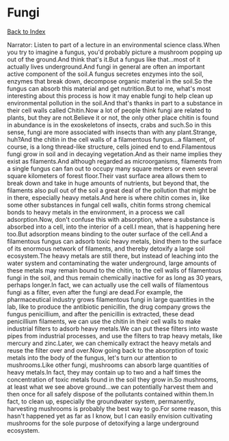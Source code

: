 # Fungi
[Back to Index](https://github.com/windows10010/tpoExtractor/blog/master/README.md)

Narrator: Listen to part of a lecture in an environmental science class.When you try to imagine a fungus, you'd probably picture a mushroom popping up out of the ground.And think that's it.But a fungus like that...most of it actually lives underground.And fungi in general are often an important active component of the soil.A fungus secretes enzymes into the soil, enzymes that break down, decompose organic material in the soil.So the fungus can absorb this material and get nutrition.But to me, what's most interesting about this process is how it may enable fungi to help clean up environmental pollution in the soil.And that's thanks in part to a substance in their cell walls called Chitin.Now a lot of people think fungi are related to plants, but they are not.Believe it or not, the only other place chitin is found in abundance is in the exoskeletons of insects, crabs and such.So in this sense, fungi are more associated with insects than with any plant.Strange, huh?And the chitin in the cell walls of a filamentous fungus...a filament, of course, is a long thread-like structure, cells joined end to end.Filamentous fungi grow in soil and in decaying vegetation.And as their name implies they exist as filaments.And although regarded as microorganisms, filaments from a single fungus can fan out to occupy many square meters or even several square kilometers of forest floor.Their vast surface area allows them to break down and take in huge amounts of nutrients, but beyond that, the filaments also pull out of the soil a great deal of the pollution that might be in there, especially heavy metals.And here is where chitin comes in, like some other substances in fungal cell walls, chitin forms strong chemical bonds to heavy metals in the environment, in a process we call adsorption.Now, don't confuse this with absorption, where a substance is absorbed into a cell, into the interior of a cell.I mean, that is happening here too.But adsorption means binding to the outer surface of the cell.And a filamentous fungus can adsorb toxic heavy metals, bind them to the surface of its enormous network of filaments, and thereby detoxify a large soil ecosystem.The heavy metals are still there, but instead of leaching into the water system and contaminating the water underground, large amounts of these metals may remain bound to the chitin, to the cell walls of filamentous fungi in the soil, and thus remain chemically inactive for as long as 30 years, perhaps longer.In fact, we can actually use the cell walls of filamentous fungi as a filter, even after the fungi are dead.For example, the pharmaceutical industry grows filamentous fungi in large quantities in the lab, like to produce the antibiotic penicillin, the drug company grows the fungus penicillium, and after the penicillin is extracted, these dead penicillium filaments, we can use the chitin in their cell walls to make industrial filters to adsorb heavy metals.We can put these filters into waste pipes from industrial processes, and use the filters to trap heavy metals, like mercury and zinc.Later, we can chemically extract the heavy metals and reuse the filter over and over.Now going back to the absorption of toxic metals into the body of the fungus, let's turn our attention to mushrooms.Like other fungi, mushrooms can absorb large quantities of heavy metals.In fact, they may contain up to two and a half times the concentration of toxic metals found in the soil they grow in.So mushrooms, at least what we see above ground...we can potentially harvest them and then once for all safely dispose of the pollutants contained within them.In fact, to clean up, especially the groundwater system, permanently, harvesting mushrooms is probably the best way to go.For some reason, this hasn't happened yet as far as I know, but I can easily envision cultivating mushrooms for the sole purpose of detoxifying a large underground ecosystem. 